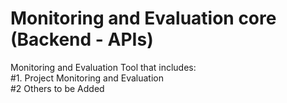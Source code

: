 # Monitoring and Evaluation core (Backend - APIs)
Monitoring and Evaluation Tool that includes:<br>
#1. Project Monitoring and Evaluation<br>
#2 Others to be Added 
